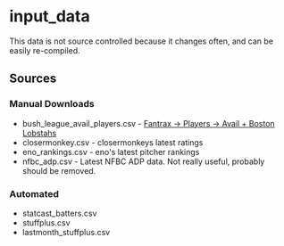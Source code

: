 # input_data

This data is not source controlled because it changes often, and can be easily re-compiled.

## Sources

### Manual Downloads

- bush_league_avail_players.csv - [Fantrax -> Players -> Avail + Boston Lobstahs](https://www.fantrax.com/fantasy/league/3pzlfabym4af1a3o/players;statusOrTeamFilter=AVAILABLE_PLUS_ned5fa98m4af1a3s;pageNumber=1)
- closermonkey.csv - closermonkeys latest ratings
- eno_rankings.csv - eno's latest pitcher rankings
- nfbc_adp.csv - Latest NFBC ADP data. Not really useful, probably should be removed.

### Automated

- statcast_batters.csv
- stuffplus.csv
- lastmonth_stuffplus.csv
